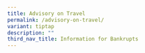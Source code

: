 ```yaml
---
title: Advisory on Travel
permalink: /advisory-on-travel/
variant: tiptap
description: ""
third_nav_title: Information for Bankrupts
---
```

<p></p>